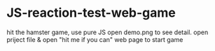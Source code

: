 # JS-reaction-test-web-game
hit the hamster game, use pure JS
open demo.png to see detail.
open priject file & open "hit me if you can" web page to start game
